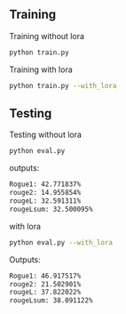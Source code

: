
## Training
Training without lora
```bash
python train.py
```

Training with lora
```bash
python train.py --with_lora
```

## Testing
Testing without lora
```bash
python eval.py
```
outputs:
```bash
Rogue1: 42.771837%
rouge2: 14.955854%
rougeL: 32.591311%
rougeLsum: 32.500095%
```

with lora
```bash
python eval.py --with_lora
```
Outputs:
```bash
Rogue1: 46.917517%
rouge2: 21.502901%
rougeL: 37.822022%
rougeLsum: 38.091122%
```
